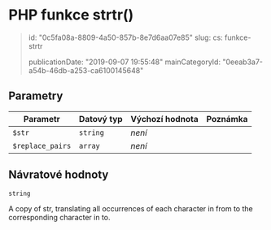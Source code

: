 PHP funkce strtr()
==================

> id: "0c5fa08a-8809-4a50-857b-8e7d6aa07e85"
> slug:
> 	cs: funkce-strtr
>
> publicationDate: "2019-09-07 19:55:48"
> mainCategoryId: "0eeab3a7-a54b-46db-a253-ca6100145648"

Parametry
--------------

| Parametr | Datový typ | Výchozí hodnota | Poznámka |
|-----|-----|-----|-----|
| `$str` | `string` | *není* |  |
| `$replace_pairs` | `array` | *není* |  |


Návratové hodnoty
----------------

`string`

A copy of str, translating all occurrences of each character in from to the corresponding character in to.

